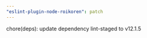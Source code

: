 ```yaml
---
"eslint-plugin-node-roikoren": patch
---
```


chore(deps): update dependency lint-staged to v12.1.5
